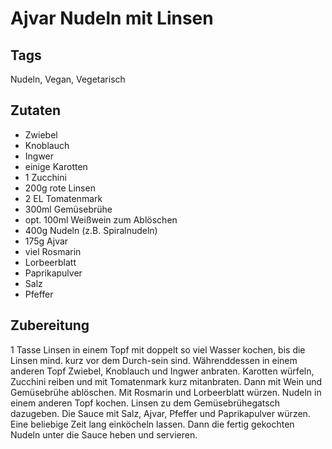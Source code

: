 # Ajvar Nudeln mit Linsen 

## Tags

Nudeln, Vegan, Vegetarisch

## Zutaten 

- Zwiebel
- Knoblauch
- Ingwer
- einige Karotten
- 1 Zucchini
- 200g rote Linsen
- 2 EL Tomatenmark 
- 300ml Gemüsebrühe
- opt. 100ml Weißwein zum Ablöschen 
- 400g Nudeln (z.B. Spiralnudeln)
- 175g Ajvar 
- viel Rosmarin 
- Lorbeerblatt
- Paprikapulver
- Salz
- Pfeffer

## Zubereitung 

1 Tasse Linsen in einem Topf mit doppelt so viel Wasser kochen, bis die Linsen mind. kurz vor dem Durch-sein sind.
Währenddessen in einem anderen Topf Zwiebel, Knoblauch und Ingwer anbraten.
Karotten würfeln, Zucchini reiben und mit Tomatenmark kurz mitanbraten.
Dann mit Wein und Gemüsebrühe ablöschen.
Mit Rosmarin und Lorbeerblatt würzen.
Nudeln in einem anderen Topf kochen.
Linsen zu dem Gemüsebrühegatsch dazugeben.
Die Sauce mit Salz, Ajvar, Pfeffer und Paprikapulver würzen.
Eine beliebige Zeit lang einköcheln lassen.
Dann die fertig gekochten Nudeln unter die Sauce heben und servieren. 

